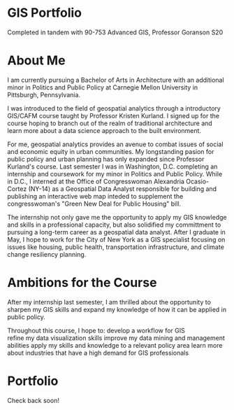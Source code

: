 # GIS Portfolio
Completed in tandem with 90-753 Advanced GIS, Professor Goranson S20

# About Me
I am currently pursuing a Bachelor of Arts in Architecture with an additional minor in Politics and Public Policy at Carnegie Mellon University in Pittsburgh, Pennsylvania. 

I was introduced to the field of geospatial analytics through a introductory GIS/CAFM course taught by Professor Kristen Kurland. I signed up for the course hoping to branch out of the realm of traditional architecture and learn more about a data science approach to the built environment. 

For me, geospatial analytics provides an avenue to combat issues of social and economic equity in urban communities. My longstanding pasion for public policy and urban planning has only expanded since Professor Kurland's course. Last semester I was in Washington, D.C. completing an internship and coursework for my minor in Politics and Public Policy. While in D.C., I interned at the Office of Congresswoman Alexandria Ocasio-Cortez (NY-14) as a Geospatial Data Analyst responsible for building and publishing an interactive web map inteded to supplement the congresswoman's "Green New Deal for Public Housing" bill. 

The internship not only gave me the opportunity to apply my GIS knowledge and skills in a professional capacity, but also solidified my committment to pursuing a long-term career as a geospatial data analyst. After I graduate in May, I hope to work for the City of New York as a GIS specialist focusing on issues like housing, public health, transportation infrastructure, and climate change resiliency planning. 


# Ambitions for the Course 
After my internship last semester, I am thrilled about the opportunity to sharpen my GIS skills and expand my knowledge of how it can be applied in public policy.

Throughout this course, I hope to:
    develop a workflow for GIS  
    refine my data visualization skills
  improve my data mining and management abilities
  apply my skills and knowledge to a relevant policy area
  learn more about industries that have a high demand for GIS professionals
  
  
# Portfolio
Check back soon!
